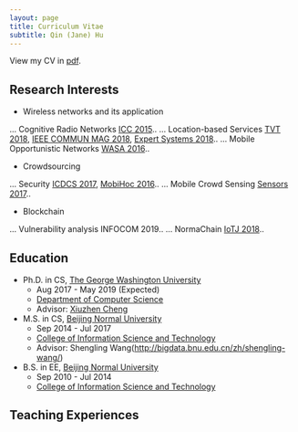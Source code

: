 ```yaml
---
layout: page
title: Curriculum Vitae
subtitle: Qin (Jane) Hu
---
```


View my CV in [pdf](file/CV_QinHu.pdf).

## Research Interests

- Wireless networks and its application

... Cognitive Radio Networks [ICC 2015](https://ieeexplore.ieee.org/abstract/document/7249533)..
... Location-based Services [TVT 2018](https://ieeexplore.ieee.org/abstract/document/8360466), [IEEE COMMUN MAG 2018](https://ieeexplore.ieee.org/abstract/document/8316781), [Expert Systems 2018](https://onlinelibrary.wiley.com/doi/abs/10.1111/exsy.12252)..
... Mobile Opportunistic Networks [WASA 2016](https://link.springer.com/chapter/10.1007/978-3-319-42836-9_34)..

- Crowdsourcing

... Security [ICDCS 2017](https://ieeexplore.ieee.org/abstract/document/7980054), [MobiHoc 2016](https://dl.acm.org/citation.cfm?id=2942402)..
... Mobile Crowd Sensing [Sensors 2017](https://www.mdpi.com/1424-8220/17/5/1012/htm)..

- Blockchain

... Vulnerability analysis INFOCOM 2019..
... NormaChain [IoTJ 2018](https://ieeexplore.ieee.org/abstract/document/8502858)..

## Education

- Ph.D. in CS, [The George Washington University](https://www.gwu.edu/)
	* Aug 2017 - May 2019 (Expected)
	* [Department of Computer Science](https://www.cs.seas.gwu.edu/)
	* Advisor: [Xiuzhen Cheng](https://www2.seas.gwu.edu/~cheng/)
- M.S. in CS, [Beijing Normal University](https://english.bnu.edu.cn/)
	* Sep 2014 - Jul 2017
	* [College of Information Science and Technology](http://cisten.bnu.edu.cn/)
	* Advisor: Shengling Wang(http://bigdata.bnu.edu.cn/zh/shengling-wang/)
- B.S. in EE, [Beijing Normal University](https://english.bnu.edu.cn/)
	* Sep 2010 - Jul 2014
	* [College of Information Science and Technology](http://cisten.bnu.edu.cn/)

## Teaching Experiences


